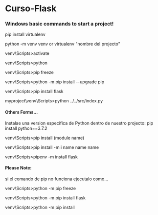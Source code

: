 # Curso-Flask


### Windows basic commands to start a project!

pip install virtualenv

python -m venv venv  or   virtualenv "nombre del projecto"

venv\Scripts>activate

venv\Scripts>python

venv\Scripts>pip freeze

venv\Scripts>python -m pip install --upgrade pip

venv\Scripts>pip install flask

myproject\venv\Scripts>python ../../src/index.py


#### Others Forms...

Instalae una version especifica de Python dentro de nuestro projecto: pip install python==3.7.2

venv\Scripts>pip install (module name)

venv\Scripts>pip install -m  i name name name

venv\Scripts>pipenv -m install flask


#### Please Note: 

si el comando de pip no funciona ejecutalo como...

venv\Scripts>python -m pip freeze

venv\Scripts>python -m pip install flask

venv\Scripts>python -m pip install <nombre del modulo o de la libreria que se vaya a instalar>  


